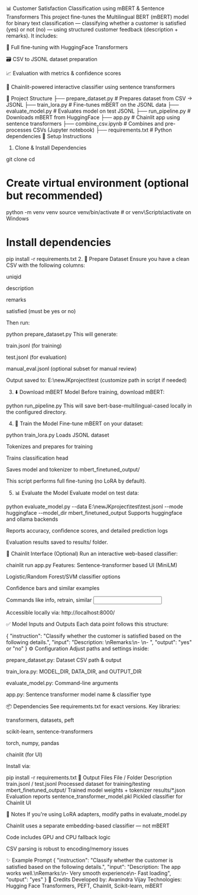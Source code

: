 📊 Customer Satisfaction Classification using mBERT & Sentence Transformers
This project fine-tunes the Multilingual BERT (mBERT) model for binary text classification — classifying whether a customer is satisfied (yes) or not (no) — using structured customer feedback (description + remarks). It includes:

🧠 Full fine-tuning with HuggingFace Transformers

🗃️ CSV to JSONL dataset preparation

📈 Evaluation with metrics & confidence scores

🤖 Chainlit-powered interactive classifier using sentence transformers

🔧 Project Structure
├── prepare_dataset.py          # Prepares dataset from CSV → JSONL
├── train_lora.py               # Fine-tunes mBERT on the JSONL data
├── evaluate_model.py           # Evaluates model on test JSONL
├── run_pipeline.py             # Downloads mBERT from HuggingFace
├── app.py                      # Chainlit app using sentence transformers
├── combine_csv.ipynb          # Combines and pre-processes CSVs (Jupyter notebook)
├── requirements.txt            # Python dependencies
🚀 Setup Instructions
1. Clone & Install Dependencies

git clone <your-repo-url>
cd <your-repo-folder>

# Create virtual environment (optional but recommended)
python -m venv venv
source venv/bin/activate  # or venv\Scripts\activate on Windows

# Install dependencies
pip install -r requirements.txt
2. 🔄 Prepare Dataset
Ensure you have a clean CSV with the following columns:

uniqid

description

remarks

satisfied (must be yes or no)

Then run:

python prepare_dataset.py
This will generate:

train.jsonl (for training)

test.jsonl (for evaluation)

manual_eval.jsonl (optional subset for manual review)

Output saved to: E:\newJKproject\test (customize path in script if needed)

3. ⬇️ Download mBERT Model
Before training, download mBERT:

python run_pipeline.py
This will save bert-base-multilingual-cased locally in the configured directory.

4. 🎯 Train the Model
Fine-tune mBERT on your dataset:

python train_lora.py
Loads JSONL dataset

Tokenizes and prepares for training

Trains classification head

Saves model and tokenizer to mbert_finetuned_output/

This script performs full fine-tuning (no LoRA by default).

5. 📊 Evaluate the Model
Evaluate model on test data:

python evaluate_model.py --data E:\newJKproject\test\test.jsonl --mode huggingface --model_dir mbert_finetuned_output
Supports huggingface and ollama backends

Reports accuracy, confidence scores, and detailed prediction logs

Evaluation results saved to results/ folder.

🧪 Chainlit Interface (Optional)
Run an interactive web-based classifier:

chainlit run app.py
Features:
Sentence-transformer based UI (MiniLM)

Logistic/Random Forest/SVM classifier options

Confidence bars and similar examples

Commands like info, retrain, similar <input>

Accessible locally via: http://localhost:8000/

✅ Model Inputs and Outputs
Each data point follows this structure:

{
  "instruction": "Classify whether the customer is satisfied based on the following details.",
  "input": "Description: <text>\nRemarks:\n- <remark1>\n- <remark2>",
  "output": "yes" or "no"
}
⚙️ Configuration
Adjust paths and settings inside:

prepare_dataset.py: Dataset CSV path & output

train_lora.py: MODEL_DIR, DATA_DIR, and OUTPUT_DIR

evaluate_model.py: Command-line arguments

app.py: Sentence transformer model name & classifier type

📦 Dependencies
See requirements.txt for exact versions. Key libraries:

transformers, datasets, peft

scikit-learn, sentence-transformers

torch, numpy, pandas

chainlit (for UI)

Install via:

pip install -r requirements.txt
📁 Output Files
File / Folder	Description
train.jsonl / test.jsonl	Processed dataset for training/testing
mbert_finetuned_output/	Trained model weights + tokenizer
results/*.json	Evaluation reports
sentence_transformer_model.pkl	Pickled classifier for Chainlit UI

📌 Notes
If you're using LoRA adapters, modify paths in evaluate_model.py

Chainlit uses a separate embedding-based classifier — not mBERT

Code includes GPU and CPU fallback logic

CSV parsing is robust to encoding/memory issues

✨ Example Prompt
{
  "instruction": "Classify whether the customer is satisfied based on the following details.",
  "input": "Description: The app works well.\nRemarks:\n- Very smooth experience\n- Fast loading",
  "output": "yes"
}
🤝 Credits
Developed by: Avanindra Vijay
Technologies: Hugging Face Transformers, PEFT, Chainlit, Scikit-learn, mBERT

